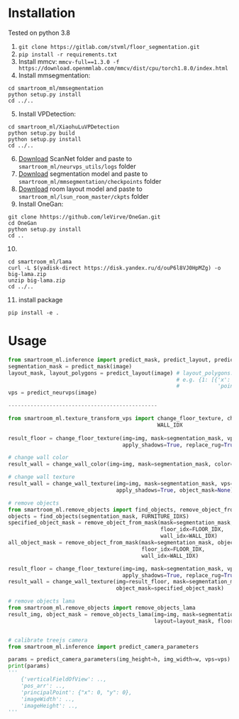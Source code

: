# Installation
Tested on python 3.8
1) `git clone https://gitlab.com/stvml/floor_segmentation.git`
2) `pip install -r requirements.txt`
3) Install mmcv: `mmcv-full==1.3.0 -f https://download.openmmlab.com/mmcv/dist/cpu/torch1.8.0/index.html`
4) Install mmsegmentation: 
```shell
cd smartroom_ml/mmsegmentation
python setup.py install
cd ../..
```
5) Install VPDetection:
```shell
cd smartroom_ml/XiaohuLuVPDetection
python setup.py build
python setup.py install
cd ../..
```
6) [Download](https://drive.google.com/drive/folders/1okLUvvGEzqg-yvpwkjFBNsUtSrRDPT93?usp=sharing) ScanNet folder and paste to `smartroom_ml/neurvps_utils/logs` folder
7) [Download](https://github.com/SwinTransformer/storage/releases/download/v1.0.1/upernet_swin_base_patch4_window7_512x512.pth) segmentation model and paste to `smartroom_ml/mmsegmentation/checkpoints` folder
8) [Download](https://drive.google.com/file/d/1fgAZbE70v8ghTZaj4WSHzSlNb5NJreus/view?usp=sharing) room layout model and paste to `smartroom_ml/lsun_room_master/ckpts` folder
9) Install OneGan:
```shell
git clone hhttps://github.com/leVirve/OneGan.git
cd OneGan
python setup.py install
cd ..
```
10) 
```shell
cd smartroom_ml/lama
curl -L $(yadisk-direct https://disk.yandex.ru/d/ouP6l8VJ0HpMZg) -o big-lama.zip
unzip big-lama.zip
cd ../..
```
11) install package
```shell
pip install -e .
```
# Usage
```python
from smartroom_ml.inference import predict_mask, predict_layout, predict_neurvps
segmentation_mask = predict_mask(image)
layout_mask, layout_polygons = predict_layout(image) # layout_polygons: {segment_class: [points]} 
                                                     # e.g. {1: [{'x': 0.0030643513789581204, 'y': 0.0, 
                                                     #            'point_classes': [1]}, ...}
vps = predict_neurvps(image)

-----------------------------------------------

from smartroom_ml.texture_transform_vps import change_floor_texture, change_wall_color, change_wall_texture, FLOOR_IDX, \
                                               WALL_IDX
                                               
result_floor = change_floor_texture(img=img, mask=segmentation_mask, vps=vps, texture=texture, texture_angle=0,
                                    apply_shadows=True, replace_rug=True, object_mask=None)

# change wall color
result_wall = change_wall_color(img=img, mask=segmentation_mask, color='#A91D11', apply_shadows=True, object_mask=None)

# change wall texture
result_wall = change_wall_texture(img=img, mask=segmentation_mask, vps=vps, texture=wall_texture, 
                                  apply_shadows=True, object_mask=None)

# remove objects
from smartroom_ml.remove_objects import find_objects, remove_object_from_mask
objects = find_objects(segmentation_mask, FURNITURE_IDXS)
specified_object_mask = remove_object_from_mask(mask=segmentation_mask, object_mask=objects==OBJ_IDX, layout=layout_mask,
                                                floor_idx=FLOOR_IDX,
                                                wall_idx=WALL_IDX)
all_object_mask = remove_object_from_mask(mask=segmentation_mask, object_mask=objects!=0, layout=layout_mask,
                                          floor_idx=FLOOR_IDX,
                                          wall_idx=WALL_IDX)

result_floor = change_floor_texture(img=img, mask=segmentation_mask, vps=vps, texture=texture, texture_angle=0,
                                    apply_shadows=True, replace_rug=True, object_mask=specified_object_mask)
result_wall = change_wall_texture(img=result_floor, mask=segmentation_mask, vps=vps, texture=wall_texture, apply_shadows=True, 
                                  object_mask=specified_object_mask)

# remove objects lama
from smartroom_ml.remove_objects import remove_objects_lama
result_img, object_mask = remove_objects_lama(img=img, mask=segmentation_mask, object_mask=objects!=0, 
                                              layout=layout_mask, floor_idx=FLOOR_IDX, wall_idx=WALL_IDX)


# calibrate treejs camera
from smartroom_ml.inference import predict_camera_parameters

params = predict_camera_parameters(img_height=h, img_width=w, vps=vps) 
print(params)
'''
    {'verticalFieldOfView': ..,
    'pos_arr': ..,
    'principalPoint': {"x": 0, "y": 0},
    'imageWidth': ..,
    'imageHeight': ..,
'''



```